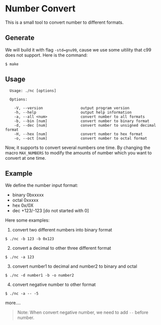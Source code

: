 # Number Convert

This is a small tool to convert number to different formats. 

## Generate

We will build it with flag `-std=gnu99`, cause we use some uitility that c99 does not support.
Here is the command:

```
$ make
```

## Usage 

```
  Usage: ./nc [options]

  Options:

    -V, --version                 output program version
    -h, --help                    output help information
    -a, --all <num>               convert number to all formats
    -b, --bin [num]               convert number to binary format
    -d, --dec [num]               convert number to unsigned decimal format
    -H, --hex [num]               convert number to hex format
    -o, --oct [num]               convert number to octal format
```

Now, it supports to convert several numbers one time. By changing the macro `MAX_NUMBERS` to modify the 
amounts of number which you want to convert at one time.


## Example

We define the number input format:

+  binary   0bxxxxx
+  octal    0xxxxx
+  hex      0x/0X
+  dec      +123/-123    [do not started with 0]

Here some examples:

1. convert two different numbers into binary format

```
$ ./nc -b 123 -b 0x123 
```

2. convert a decimal to other three different format

```
$ ./nc -a 123
```

3. convert number1 to decimal and number2 to binary and octal

```
$ ./nc -d number1 -b -o number2
```

4. convert negative number to other format

```
$ ./nc -a -- -5
```

more....

> Note:
>  When convert negative number, we need to add `--` before number.

